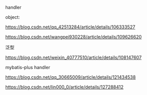 handler

object:

https://blog.csdn.net/qq_42513284/article/details/106333527

https://blog.csdn.net/wangpei930228/article/details/109626620

泛型

https://blog.csdn.net/weixin_40777510/article/details/108147607





mybatis-plus handler

https://blog.csdn.net/qq_30665009/article/details/121434538

https://blog.csdn.net/lin000_0/article/details/127288412